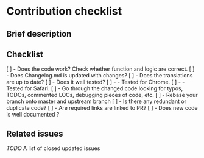 # Contribution checklist

## Brief description

## Checklist

[ ] - Does the code work? Check whether function and logic are correct.
[ ] - Does Changelog.md is updated with changes?
[ ] - Does the translations are up to date?
[ ] - Does it well tested?
[ ] - - Tested for Chrome.
[ ] - - Tested for Safari.
[ ] - Go through the changed code looking for typos, TODOs, commented LOCs, debugging pieces of code, etc.
[ ] - Rebase your branch onto master and upstream branch
[ ] - Is there any redundant or duplicate code?
[ ] - Are required links are linked to PR?
[ ] - Does new code is well documented ?

## Related issues

_TODO_ A list of closed updated issues
